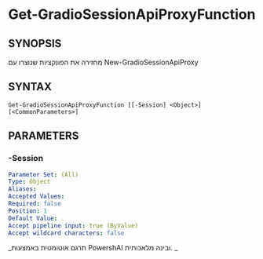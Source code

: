 ﻿---
external help file: powershai-help.xml
schema: 2.0.0
powershai: true
---

# Get-GradioSessionApiProxyFunction

## SYNOPSIS <!--!= @#Synop !-->
מחזירה את הפונקציות שנוצרו עם New-GradioSessionApiProxy

## SYNTAX <!--!= @#Syntax !-->

```
Get-GradioSessionApiProxyFunction [[-Session] <Object>] [<CommonParameters>]
```

## PARAMETERS <!--!= @#Params !-->

### -Session

```yml
Parameter Set: (All)
Type: Object
Aliases: 
Accepted Values: 
Required: false
Position: 1
Default Value: .
Accept pipeline input: true (ByValue)
Accept wildcard characters: false
```




<!--PowershaiAiDocBlockStart-->
_תרגם אוטומטית באמצעות PowershAI ובינה מלאכותית. 
_
<!--PowershaiAiDocBlockEnd-->
